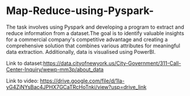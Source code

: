 # Map-Reduce-using-Pyspark-
The task involves using Pyspark and developing a program to extract and reduce information from a dataset.The goal is to identify valuable insights for a commercial company's competitive advantage and creating a comprehensive solution that combines various attributes for meaningful data extraction. Additionally, data is visualised using PowerBI.

Link to dataset:https://data.cityofnewyork.us/City-Government/311-Call-Center-Inquiry/wewp-mm3p/about_data

Link to video: https://drive.google.com/file/d/1Ia-yG4ZjNYsBac4JPHX7GCaTRcHoTnki/view?usp=drive_link
